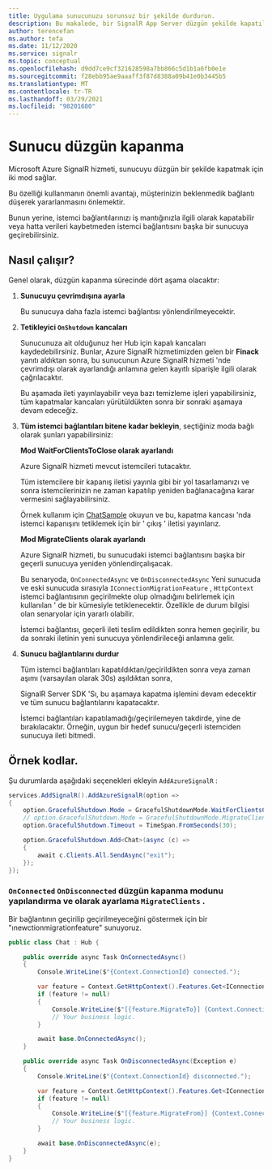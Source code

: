 ```yaml
---
title: Uygulama sunucunuzu sorunsuz bir şekilde durdurun.
description: Bu makalede, bir SignalR App Server düzgün şekilde kapatılıyor hakkında bilgi sağlanır
author: terencefan
ms.author: tefa
ms.date: 11/12/2020
ms.service: signalr
ms.topic: conceptual
ms.openlocfilehash: d9dd7ce9cf321628598a7bb866c5d1b1a6fb0e1e
ms.sourcegitcommit: f28ebb95ae9aaaff3f87d8388a09b41e0b3445b5
ms.translationtype: MT
ms.contentlocale: tr-TR
ms.lasthandoff: 03/29/2021
ms.locfileid: "98201680"
---
```

# <a name="server-graceful-shutdown"></a>Sunucu düzgün kapanma
Microsoft Azure SignalR hizmeti, sunucuyu düzgün bir şekilde kapatmak için iki mod sağlar. 

Bu özelliği kullanmanın önemli avantajı, müşterinizin beklenmedik bağlantı düşerek yararlanmasını önlemektir. 

Bunun yerine, istemci bağlantılarınızı iş mantığınızla ilgili olarak kapatabilir veya hatta verileri kaybetmeden istemci bağlantısını başka bir sunucuya geçirebilirsiniz. 

## <a name="how-it-works"></a>Nasıl çalışır?

Genel olarak, düzgün kapanma sürecinde dört aşama olacaktır:

1. **Sunucuyu çevrimdışına ayarla**

    Bu sunucuya daha fazla istemci bağlantısı yönlendirilmeyecektir.

2. **Tetikleyici `OnShutdown` kancaları**

    Sunucunuza ait olduğunuz her Hub için kapalı kancaları kaydedebilirsiniz.
    Bunlar, Azure SignalR hizmetimizden gelen bir **Finack** yanıtı aldıktan sonra, bu sunucunun Azure SignalR hizmeti 'nde çevrimdışı olarak ayarlandığı anlamına gelen kayıtlı siparişle ilgili olarak çağrılacaktır.

    Bu aşamada ileti yayınlayabilir veya bazı temizleme işleri yapabilirsiniz, tüm kapatmalar kancaları yürütüldükten sonra bir sonraki aşamaya devam edeceğiz.

3. **Tüm istemci bağlantıları bitene kadar bekleyin**, seçtiğiniz moda bağlı olarak şunları yapabilirsiniz:

    **Mod WaitForClientsToClose olarak ayarlandı**

    Azure SignalR hizmeti mevcut istemcileri tutacaktır.

    Tüm istemcilere bir kapanış iletisi yayınla gibi bir yol tasarlamanızı ve sonra istemcilerinizin ne zaman kapatılıp yeniden bağlanacağına karar vermesini sağlayabilirsiniz.

    Örnek kullanım için [ChatSample](https://github.com/Azure/azure-signalr/tree/dev/samples/ChatSample) okuyun ve bu, kapatma kancası 'nda istemci kapanışını tetiklemek için bir ' çıkış ' iletisi yayınlarız.

    **Mod MigrateClients olarak ayarlandı**

    Azure SignalR hizmeti, bu sunucudaki istemci bağlantısını başka bir geçerli sunucuya yeniden yönlendirçalışacak. 
    
    Bu senaryoda, `OnConnectedAsync` ve `OnDisconnectedAsync` Yeni sunucuda ve eski sunucuda sırasıyla `IConnectionMigrationFeature` , `HttpContext` istemci bağlantısının geçirilmekte olup olmadığını belirlemek için kullanılan ' de bir kümesiyle tetiklenecektir. Özellikle de durum bilgisi olan senaryolar için yararlı olabilir.

    İstemci bağlantısı, geçerli ileti teslim edildikten sonra hemen geçirilir, bu da sonraki iletinin yeni sunucuya yönlendirileceği anlamına gelir.

4. **Sunucu bağlantılarını durdur**

    Tüm istemci bağlantıları kapatıldıktan/geçirildikten sonra veya zaman aşımı (varsayılan olarak 30s) aşıldıktan sonra,

    SignalR Server SDK 'Sı, bu aşamaya kapatma işlemini devam edecektir ve tüm sunucu bağlantılarını kapatacaktır.

    İstemci bağlantıları kapatılamadığı/geçirilemeyen takdirde, yine de bırakılacaktır. Örneğin, uygun bir hedef sunucu/geçerli istemciden sunucuya ileti bitmedi.

## <a name="sample-codes"></a>Örnek kodlar.

Şu durumlarda aşağıdaki seçenekleri ekleyin `AddAzureSignalR` :

```csharp
services.AddSignalR().AddAzureSignalR(option =>
{
    option.GracefulShutdown.Mode = GracefulShutdownMode.WaitForClientsClose;
    // option.GracefulShutdown.Mode = GracefulShutdownMode.MigrateClients;
    option.GracefulShutdown.Timeout = TimeSpan.FromSeconds(30);

    option.GracefulShutdown.Add<Chat>(async (c) =>
    {
        await c.Clients.All.SendAsync("exit");
    });
});
```

### <a name="configure-onconnected-and-ondisconnected-while-setting-graceful-shutdown-mode-to-migrateclients"></a>`OnConnected` `OnDisconnected` düzgün kapanma modunu yapılandırma ve olarak ayarlama `MigrateClients` .

Bir bağlantının geçirilip geçirilmeyeceğini göstermek için bir "ınewctionmigrationfeature" sunuyoruz.

```csharp
public class Chat : Hub {

    public override async Task OnConnectedAsync()
    {
        Console.WriteLine($"{Context.ConnectionId} connected.");

        var feature = Context.GetHttpContext().Features.Get<IConnectionMigrationFeature>();
        if (feature != null)
        {
            Console.WriteLine($"[{feature.MigrateTo}] {Context.ConnectionId} is migrated from {feature.MigrateFrom}.");
            // Your business logic.
        }

        await base.OnConnectedAsync();
    }

    public override async Task OnDisconnectedAsync(Exception e)
    {
        Console.WriteLine($"{Context.ConnectionId} disconnected.");

        var feature = Context.GetHttpContext().Features.Get<IConnectionMigrationFeature>();
        if (feature != null)
        {
            Console.WriteLine($"[{feature.MigrateFrom}] {Context.ConnectionId} will be migrated to {feature.MigrateTo}.");
            // Your business logic.
        }

        await base.OnDisconnectedAsync(e);
    }
}
```